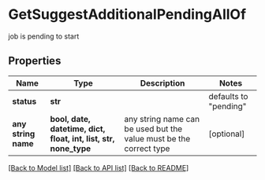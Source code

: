 # GetSuggestAdditionalPendingAllOf

job is pending to start

## Properties
Name | Type | Description | Notes
------------ | ------------- | ------------- | -------------
**status** | **str** |  | defaults to "pending"
**any string name** | **bool, date, datetime, dict, float, int, list, str, none_type** | any string name can be used but the value must be the correct type | [optional]

[[Back to Model list]](../README.md#documentation-for-models) [[Back to API list]](../README.md#documentation-for-api-endpoints) [[Back to README]](../README.md)


